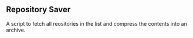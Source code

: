 ## Repository Saver

A script to fetch all reositories in the list and compress the contents into 
an archive.
